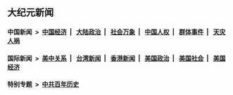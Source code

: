 ## 大纪元新闻

#### 中国新闻 &nbsp;>&nbsp; [中国经济](indexes/ncid283/README.md?04170445) &nbsp;| &nbsp; [大陆政治](indexes/ncid277/README.md?04170445) &nbsp;| &nbsp; [社会万象](indexes/ncid282/README.md?04170445) &nbsp;| &nbsp; [中国人权](indexes/ncid278/README.md?04170445) &nbsp;| &nbsp; [群体事件](indexes/ncid279/README.md?04170445) &nbsp;| &nbsp; [天灾人祸](indexes/ncid280/README.md?04170445)

#### 国际新闻 &nbsp;>&nbsp; [美中关系](indexes/nf1412576/README.md?04170445) &nbsp;| &nbsp; [台湾新闻](indexes/ncid1349361/README.md?04170445) &nbsp;| &nbsp; [香港新闻](indexes/ncid1349362/README.md?04170445) &nbsp;| &nbsp; [美国政治](indexes/ncid1078159/README.md?04170445) &nbsp;| &nbsp; [美国社会](indexes/ncid1078160/README.md?04170445) &nbsp;| &nbsp; [美国经济](indexes/ncid1078158/README.md?04170445)

#### 特别专题 &nbsp;>&nbsp; [中共百年历史](https://github.com/epoch-news/epoch-special/blob/master/README.md?04170445)  
